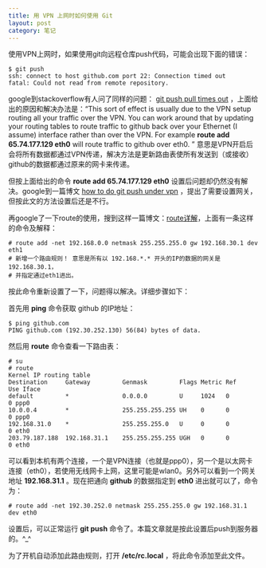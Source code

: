 ```yaml
---
title: 用 VPN 上网时如何使用 Git
layout: post
category: 笔记
---
```


使用VPN上网时，如果使用git向远程仓库push代码，可能会出现下面的错误：

    $ git push
    ssh: connect to host github.com port 22: Connection timed out
    fatal: Could not read from remote repository.

<!--more-->

google到stackoverflow有人问了同样的问题： [git push pull times out](http://stackoverflow.com/questions/757432/git-push-pull-times-out/757462#757462) ，上面给出的原因和解决办法是：“This sort of effect is usually due to the VPN setup routing all your traffic over the VPN. You can work around that by updating your routing tables to route traffic to github back over your Ethernet (I assume) interface rather than over the VPN. For example **route add 65.74.177.129 eth0** will route traffic to github over eth0. ” 意思是VPN开启后会将所有数据都通过VPN传递，解决方法是更新路由表使所有发送到（或接收）github的数据都通过原来的网卡来传递。

但按上面给出的命令 **route add 65.74.177.129 eth0** 设置后问题却仍然没有解决。google到一篇博文 [how to do git push under vpn](http://matrix207.github.io/2014/04/25/how-to-do-git-push-under-vpn) ，提出了需要设置网关，但按此文的方法设置后还是不行。

再google了一下route的使用，搜到这样一篇博文：[route详解](http://www.cnblogs.com/longzhongren/p/4220599.html)，上面有一条这样的命令及解释：

    # route add -net 192.168.0.0 netmask 255.255.255.0 gw 192.168.30.1 dev eth1
    # 新增一个路由规则！ 意思是所有以 192.168.*.* 开头的IP的数据的网关是192.168.30.1，
    # 并指定通过eth1进出。

按此命令重新设置了一下，问题得以解决。详细步骤如下：

首先用 **ping** 命令获取 github 的IP地址：

    $ ping github.com
    PING github.com (192.30.252.130) 56(84) bytes of data.

然后用 **route** 命令查看一下路由表：

    # su
    # route
    Kernel IP routing table
    Destination     Gateway         Genmask         Flags Metric Ref    Use Iface
    default         *               0.0.0.0         U     1024   0        0 ppp0
    10.0.0.4        *               255.255.255.255 UH    0      0        0 ppp0
    192.168.31.0    *               255.255.255.0   U     0      0        0 eth0
    203.79.187.188  192.168.31.1    255.255.255.255 UGH   0      0        0 eth0

可以看到本机有两个连接，一个是VPN连接（也就是ppp0），另一个是以太网卡连接（eth0），若使用无线网卡上网，这里可能是wlan0。另外可以看到一个网关地址 **192.168.31.1** 。现在把通向 **github** 的数据指定到 **eth0** 进出就可以了，命令为：

    # route add -net 192.30.252.0 netmask 255.255.255.0 gw 192.168.31.1 dev eth0

设置后，可以正常运行 **git push** 命令了。本篇文章就是按此设置后push到服务器的。^_^

为了开机自动添加此路由规则，打开 **/etc/rc.local** ，将此命令添加至此文件。
